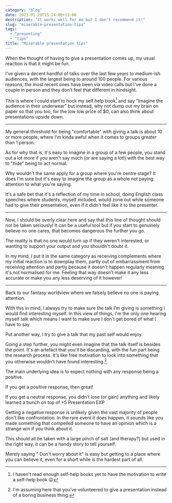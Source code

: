 ```yaml
---
category: "blog"
date: 2023-01-29T15:24:00+13:00
description: "It works well for me but I don't recommend it!"
slug: "miserable-presentation-tips"
tags:
  - "presenting"
  - "tips"
title: "Miserable presentation tips"
---
```


When the thought of having to give a presentation comes up, my usual reaction is that it might be fun.

I've given a decent handful of talks over the last few years to medium-ish audiences, with the largest being to around 100 people. For various reasons, the most recent ones have been via video calls but I've done a couple in person and they don't feel that different in hindsight.

This is where I could start to hock my self help book[^1] and say "Imagine the audience in their underwear" but instead, why not dump out my brain on paper so that you too, for the low low price of $0, can also think about presentations upside down.

<hr />

My general threshold for being "comfortable" with giving a talk is about 10 or more people, where I'm kinda awful when it comes to groups greater than 1 person.

As for why that is, it's easy to imagine in a group of a few people, you stand out a lot more if you aren't say much (or are saying a lot!) with the best way to "hide" being to act normal.

Why wouldn't the same apply for a group where you're centre stage? It does I'm sure but it's easy to imagine the group as a whole not paying attention to what you're saying.

It's a safe bet that it's a reflection of my time in school, doing English class speeches where students, myself included, would zone out while someone had to give their presentation, even if it didn't feel like it to the presenter.

<hr />

Now, I should be overly clear here and say that this line of thought should not be taken seriously! It can be a useful tool but if you start to genuinely believe no one cares, that becomes dangerous the further you go.

The reality is that no one would turn up if they weren't interested, or wanting to support your output and you shouldn't doubt it.

In my mind, I put it in the same category as receiving complements where my initial reaction is to downplay them, partly out of embarrassment from receiving attention and partly because it doesn't happen regularly meaning it's not normalised for me. Feeling that way doesn't make it any less accurate or make you any less deserving of it however!

<hr />

Back to our fantasy worldview where we falsely believe no one is paying attention.

With this in mind, I always try to make sure the talk I'm giving is something I would find interesting myself. In this view of things, I'm the only one hearing myself talk which means I want to make sure I don't get bored of what I have to say.

Put another way, I try to give a talk that my past self would enjoy.

Going a step further, you might even imagine that the talk itself is besides the point. It's an artefact that you'll be discarding, with the fun part being the research process. It's like free motivation to look into something that you otherwise wouldn't have found interesting.[^2]

The main underlying idea is to expect nothing with any response being a positive.

If you get a positive response, then great!

If you get a neutral response, you didn't lose (or gain) anything and likely learned a bunch on top of +5 Presentation EXP

Getting a negative response is unlikely given the vast majority of people don't like confrontation. In the rare event it does happen, it sounds like you made something that compelled someone to have an opinion which is a strange win if you think about it.

This should all be taken with a large pinch of salt (and therapy?) but used in the right way, it can be a handy story to tell yourself.

Merely saying " Don't worry about it" is easy but getting to a place where you can believe it, even for a short while is the hardest part of all.

[^1]: I haven't read enough self-help books yet to have the motivation to write a self-help book 😛
[^2]: I'm assuming here that you've volunteered to give a presentation instead of a boring business thing.
